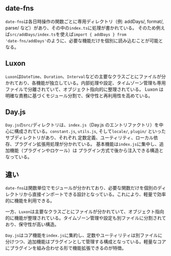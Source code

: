 ## date-fns

`date‑fns`は各日時操作の関数ごとに専用ディレクトリ（例: addDays/, format/, parse/ など）があり、その中の`index.ts`に処理が書かれている。
そのため例えば`src/addDays/index.ts`を使えば`import { addDays } from 'date‑fns/addDays'`のように、必要な機能だけを個別に読み込むことが可能となる。

## Luxon

`Luxon`は`DateTime`、`Duration`、`Interval`などの主要なクラスごとにファイルが分かれており、各機能が独立している。内部処理や設定、タイムゾーン管理も専用ファイルで分離されていて、オブジェクト指向的に整理されている。
Luxon は明確な責務に基づくモジュール分割で、保守性と再利用性を高めている。

## Day.js

`Day.js`の`src/`ディレクトリは、`index.js`（Day.js のエントリファクトリ）を中心に構成されている。`constant.js`, `utils.js`, そして`locale/`, `plugin/` といったサブディレクトリがあり、それぞれ 定数定義、ユーティリティ、ローカル依存、プラグイン拡張用処理が分かれている。
基本機能は`index.js`に集中し、追加機能（プラグインやロケール）は プラグイン方式で後から注入できる構造となっている。

## 違い

`date-fns`は関数単位でモジュールが分かれており、必要な関数だけを個別のディレクトリから直接インポートできる設計となっている。これにより、軽量で効率的に機能を利用できる。

一方、`Luxon`は主要なクラスごとにファイルが分かれていて、オブジェクト指向的に機能が整理されている。タイムゾーン管理や設定も別ファイルに分割されており、保守性が高い構造。

`Day.js`はコア機能を`index.js`に集約し、定数やユーティリティは別ファイルに分けつつ、追加機能はプラグインとして管理する構成となっている。軽量なコアにプラグインを組み合わせる形で機能拡張できるのが特徴。
